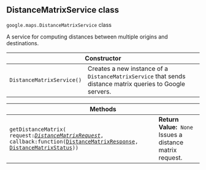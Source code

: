 <h2 id="DistanceMatrixService"> DistanceMatrixService class </h2><p>
<code><span itemprop="path">google.maps</span>.<span itemprop="name">DistanceMatrixService</span></code>
class
</p><p>A service for computing distances between multiple origins and destinations.</p><div class="devsite-table-wrapper"><table class="constructors responsive" summary="class DistanceMatrixService - Constructor">
<thead>
<tr><th colspan="2">Constructor</th>
</tr></thead>
<tbody>
<tr>
<td><code><span>DistanceMatrixService()</span></code></td>
<td>Creates a new instance of a <code><span>DistanceMatrixService</span></code> that sends distance matrix queries to Google servers.</td>
</tr>
</tbody>
</table></div><div class="devsite-table-wrapper"><table class="methods responsive" summary="class DistanceMatrixService - Methods">
<thead>
<tr><th colspan="2">Methods</th>
</tr></thead>
<tbody>
<tr>
<td><code><span>getDistanceMatrix(<wbr>request:</span><a href="https://github.com/amenadiel/google-maps-documentation/blob/master/docs/DistanceMatrixRequest.md"><em><span>DistanceMatrixRequest</span></em></a><span>,<wbr> callback:function(<wbr></span><a href="https://github.com/amenadiel/google-maps-documentation/blob/master/docs/DistanceMatrixResponse.md"><span>DistanceMatrixResponse</span></a><span>,<wbr> </span><a href="https://github.com/amenadiel/google-maps-documentation/blob/master/docs/DistanceMatrixStatus.md"><span>DistanceMatrixStatus</span></a><span>))</span></code></td>
<td><div><strong>Return Value:</strong>&nbsp; <code>None</code></div>
<div class="desc">Issues a distance matrix request.</div></td>
</tr>
</tbody>
</table></div>